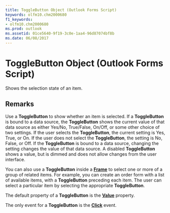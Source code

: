 ```yaml
---
title: ToggleButton Object (Outlook Forms Script)
keywords: olfm10.chm2000680
f1_keywords:
- olfm10.chm2000680
ms.prod: outlook
ms.assetid: 01ce5640-9f19-3c0e-1aa4-96d87074bf8b
ms.date: 06/08/2017
---
```



# ToggleButton Object (Outlook Forms Script)

Shows the selection state of an item.


## Remarks

Use a **ToggleButton** to show whether an item is selected. If a **ToggleButton** is bound to a data source, the **ToggleButton** shows the current value of that data source as either Yes/No, True/False, On/Off, or some other choice of two settings. If the user selects the **ToggleButton**, the current setting is Yes, True, or On. If the user does not select the **ToggleButton**, the setting is No, False, or Off. If the **ToggleButton** is bound to a data source, changing the setting changes the value of that data source. A disabled **ToggleButton** shows a value, but is dimmed and does not allow changes from the user interface.

You can also use a **ToggleButton** inside a **[Frame](frame-object-outlook-forms-script.md)** to select one or more of a group of related items. For example, you can create an order form with a list of available items, with a **ToggleButton** preceding each item. The user can select a particular item by selecting the appropriate **ToggleButton**.

The default property of a **ToggleButton** is the **[Value](togglebutton-value-property-outlook-forms-script.md)** property.

The only event for a **ToggleButton** is the **[Click](togglebutton-click-event-outlook-forms-script.md)** event.


